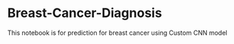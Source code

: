 # Breast-Cancer-Diagnosis
This  notebook is for prediction for breast cancer using Custom CNN model
